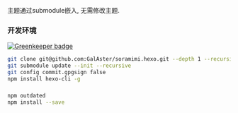 



主题通过submodule嵌入, 无需修改主题.

### 开发环境

[![Greenkeeper badge](https://badges.greenkeeper.io/GalAster/soramimi.hexo.svg)](https://greenkeeper.io/)

```bash
git clone git@github.com:GalAster/soramimi.hexo.git --depth 1 --recursive
git submodule update --init --recursive
git config commit.gpgsign false
npm install hexo-cli -g
```

###

```bash
npm outdated
npm install --save
```